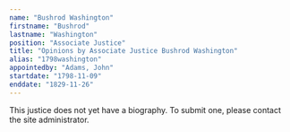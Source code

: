 ```yaml
---
name: "Bushrod Washington"
firstname: "Bushrod"
lastname: "Washington"
position: "Associate Justice"
title: "Opinions by Associate Justice Bushrod Washington"
alias: "1798washington"
appointedby: "Adams, John"
startdate: "1798-11-09"
enddate: "1829-11-26"
---
```

This justice does not yet have a biography. To submit one, please contact the site administrator.
